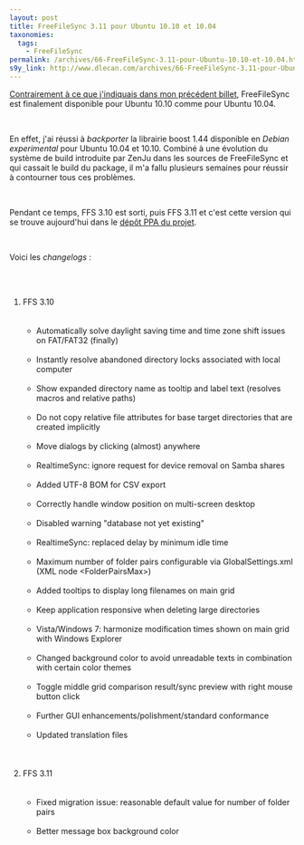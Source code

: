 ```yaml
---
layout: post
title: FreeFileSync 3.11 pour Ubuntu 10.10 et 10.04
taxonomies: 
  tags: 
    - FreeFileSync
permalink: /archives/66-FreeFileSync-3.11-pour-Ubuntu-10.10-et-10.04.html
s9y_link: http://www.dlecan.com/archives/66-FreeFileSync-3.11-pour-Ubuntu-10.10-et-10.04.html
---
```

<p><a href="http://www.dlecan.com/archives/65-Des-nouvelles-de-FreeFileSync-3.9.html">Contrairement à ce que j'indiquais dans mon précédent billet</a>, FreeFileSync est finalement disponible pour Ubuntu 10.10 comme pour Ubuntu 10.04.</p> <br />
<p>En effet, j'ai réussi à <em>backporter</em> la librairie boost 1.44 disponible en <em>Debian experimental</em> pour Ubuntu 10.04 et 10.10. Combiné à une évolution du système de build introduite par ZenJu dans les sources de FreeFileSync et qui cassait le build du package, il m'a fallu plusieurs semaines pour réussir à contourner tous ces problèmes.</p> <br />
<p>Pendant ce temps, FFS 3.10 est sorti, puis FFS 3.11 et c'est cette version qui se trouve aujourd'hui dans le <a href="https://launchpad.net/~freefilesync/+archive/ffs">dépôt PPA du projet</a>.</p> <br />
<p>Voici les <em>changelogs</em> :</p> <br />
<ol> <br />
<li>FFS 3.10<br /> <br />
<ul> <br />
<li>Automatically solve daylight saving time and time zone shift issues on FAT/FAT32 (finally)&#160;</li> <br />
<li>Instantly resolve abandoned directory locks associated with local computer&#160;</li> <br />
<li>Show expanded directory name as tooltip and label text (resolves macros and relative paths)&#160;</li> <br />
<li>Do not copy relative file attributes for base target directories that are created implicitly&#160;</li> <br />
<li>Move dialogs by clicking (almost) anywhere&#160;</li> <br />
<li>RealtimeSync: ignore request for device removal on Samba shares&#160;</li> <br />
<li>Added UTF-8 BOM for CSV export&#160;</li> <br />
<li>Correctly handle window position on multi-screen desktop&#160;</li> <br />
<li>Disabled warning &quot;database not yet existing&quot;&#160;</li> <br />
<li>RealtimeSync: replaced delay by minimum idle time&#160;</li> <br />
<li>Maximum number of folder pairs configurable via GlobalSettings.xml (XML node &lt;FolderPairsMax&gt;)&#160;</li> <br />
<li>Added tooltips to display long filenames on main grid&#160;</li> <br />
<li>Keep application responsive when deleting large directories&#160;</li> <br />
<li>Vista/Windows 7: harmonize modification times shown on main grid with Windows Explorer <br /></li> <br />
<li>Changed background color to avoid unreadable texts in combination with certain color themes&#160;</li> <br />
<li>Toggle middle grid comparison result/sync preview with right mouse button click&#160;</li> <br />
<li>Further GUI enhancements/polishment/standard conformance&#160;</li> <br />
<li>Updated translation files<br /></li> <br />
</ul> <br />
</li> <br />
<li>FFS 3.11<br /> <br />
<ul> <br />
<li>Fixed migration issue: reasonable default value for number of folder pairs<br />
</li> <br />
<li>Better message box background color<br /></li> <br />
</ul> <br />
</li> <br />
</ol><br />
